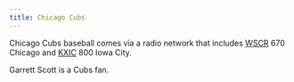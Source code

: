 ```yaml
---
title: Chicago Cubs
---
```

Chicago Cubs baseball comes via a radio network that includes
[WSCR] 670 Chicago and [KXIC] 800 Iowa City.

[WSCR]:http:../../../radio/am-broadcast/wscr/
[KXIC]:http:../../../radio/am-broadcast/kxic/

Garrett Scott is a Cubs fan.
